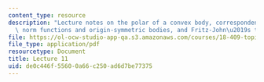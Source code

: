 ```yaml
---
content_type: resource
description: "Lecture notes on the polar of a convex body, correspondence between\
  \ norm functions and origin-symmetric bodies, and Fritz-John\u2019s theorem."
file: https://ol-ocw-studio-app-qa.s3.amazonaws.com/courses/18-409-topics-in-theoretical-computer-science-an-algorithmists-toolkit-fall-2009/de0c446f55600a66c250ad6d7be77375_MIT18_409F09_scribe11.pdf
file_type: application/pdf
resourcetype: Document
title: Lecture 11
uid: de0c446f-5560-0a66-c250-ad6d7be77375
---
```

